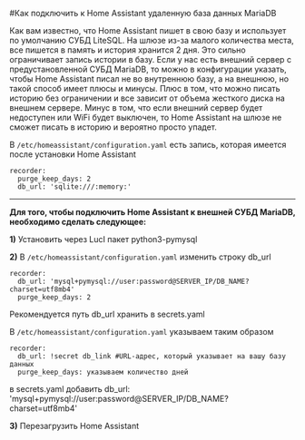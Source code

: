 #Как подключить к Home Assistant удаленную база данных MariaDB

Как вам известно, что Home Assistant пишет в свою базу и использует по умолчанию СУБД LiteSQL. На шлюзе из-за малого количества места, все пишется в память и история хранится 2 дня. Это сильно ограничивает запись истории в базу. Если у нас есть внешний сервер с предустановленной СУБД MariaDB, то можно в конфигурации указать, чтобы Home Assistant писал не во внутреннюю базу, а на внешнюю, но такой способ имеет плюсы и минусы. Плюс в том, что можно писать историю без ограничении и все зависит от объема жесткого диска на внешнем сервере. Минус в том, что если внешний сервер будет недоступен или WiFi будет выключен, то Home Assistant на шлюзе не сможет писать в историю и вероятно просто упадет.

В `/etc/homeassistant/configuration.yaml` есть запись, которая имеется после установки Home Assistant

```
recorder:
  purge_keep_days: 2
  db_url: 'sqlite:///:memory:'
```

***

**Для того, чтобы подключить Home Assistant к внешней СУБД MariaDB, необходимо сделать следующее:**

**1)** Установить через LucI пакет python3-pymysql

**2)** В `/etc/homeassistant/configuration.yaml` изменить строку db_url

```
recorder:
  db_url: 'mysql+pymysql://user:password@SERVER_IP/DB_NAME?charset=utf8mb4'
  purge_keep_days: 2
```

Рекомендуется путь db_url хранить в secrets.yaml

В `/etc/homeassistant/configuration.yaml` указываем таким образом
```
recorder:
  db_url: !secret db_link #URL-адрес, который указывает на вашу базу данных
  purge_keep_days: указываем количество дней
```

в secrets.yaml добавить db_url: 'mysql+pymysql://user:password@SERVER_IP/DB_NAME?charset=utf8mb4'



**3)** Перезагрузить Home Assistant
